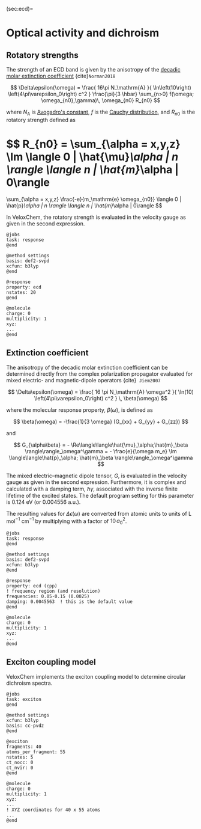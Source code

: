 (sec:ecd)=
# Optical activity and dichroism

## Rotatory strengths

The strength of an ECD band is given by the anisotropy of the [decadic molar extinction coefficient](https://en.wikipedia.org/wiki/Molar_attenuation_coefficient) {cite}`Norman2018`

$$
\Delta\epsilon(\omega) =
\frac{
	16\pi N_\mathrm{A}
}{
  	\ln\left(10\right)
	\left(4\pi\varepsilon_0\right) c^2
}
\frac{\pi}{3 \hbar}
\sum_{n>0} f(\omega; \omega_{n0},\gamma)\, 
\omega_{n0} R_{n0} 
$$

where $N_\mathrm{A}$ is [Avogadro's constant](https://en.wikipedia.org/wiki/Avogadro_constant), $f$ is the [Cauchy distribution](https://en.wikipedia.org/wiki/Cauchy_distribution), and $R_{n0}$ is the rotatory strength defined as

$$
R_{n0} =
\sum_{\alpha = x,y,z}
\Im 
\langle 0 | \hat{\mu}_\alpha | n \rangle
\langle n | \hat{m}_\alpha | 0\rangle 
=
\sum_{\alpha = x,y,z}
\frac{-e}{m_\mathrm{e} \omega_{n0}}
\langle 0 | \hat{p}_\alpha | n \rangle
\langle n | \hat{m}_\alpha | 0\rangle
$$

In VeloxChem, the rotatory strength is evaluated in the velocity gauge as given in the second expression.

```
@jobs
task: response
@end

@method settings
basis: def2-svpd
xcfun: b3lyp
@end

@response
property: ecd
nstates: 20
@end

@molecule
charge: 0
multiplicity: 1
xyz:
...
@end

```

## Extinction coefficient

The anisotropy of the decadic molar extinction coefficient can be determined directly from the complex polarization propagator evaluated for mixed electric- and magnetic-dipole operators {cite}` Jiem2007`

$$
\Delta\epsilon(\omega) =
\frac{
	16 \pi N_\mathrm{A}
	\omega^2
}{
  	\ln(10)
	\left(4\pi\varepsilon_0\right) c^2
}
\,
\beta(\omega)
$$

where the molecular response property, $\beta(\omega)$, is defined as

$$
\beta(\omega) = -\frac{1}{3 \omega} (G_{xx} + G_{yy} + G_{zz})
$$

and

$$
G_{\alpha\beta} = - \Re\langle\langle\hat{\mu}_\alpha;\hat{m}_\beta
\rangle\rangle_\omega^\gamma = -
\frac{e}{\omega m_e}
\Im 
\langle\langle\hat{p}_\alpha;
\hat{m}_\beta
\rangle\rangle_\omega^\gamma
$$

The mixed electric–magnetic dipole tensor, $G$, is evaluated in the velocity gauge as given in the second expression. Furthermore, it is complex and calculated with a damping term, $\hbar \gamma$, associated with the inverse finite lifetime of the excited states. The default program setting for this parameter is 0.124 eV (or 0.004556 a.u.).

The resulting values for $\Delta \epsilon(\omega)$ 
are converted  from atomic units to units of L mol$^{-1}$ cm$^{-1}$ by multiplying with a factor of $10\, a_0^2$.

```
@jobs
task: response
@end

@method settings
basis: def2-svpd
xcfun: b3lyp
@end

@response
property: ecd (cpp)
! frequency region (and resolution)
frequencies: 0.05-0.15 (0.0025)
damping: 0.0045563  ! this is the default value
@end

@molecule
charge: 0
multiplicity: 1
xyz:
...
@end
```

## Exciton coupling model

VeloxChem implements the exciton coupling model to determine circular dichroism spectra.

```
@jobs
task: exciton
@end

@method settings
xcfun: b3lyp
basis: cc-pvdz
@end

@exciton
fragments: 40
atoms_per_fragment: 55
nstates: 5
ct_nocc: 0
ct_nvir: 0
@end

@molecule
charge: 0
multiplicity: 1
xyz:
...
! XYZ coordinates for 40 x 55 atoms
...
@end
```

